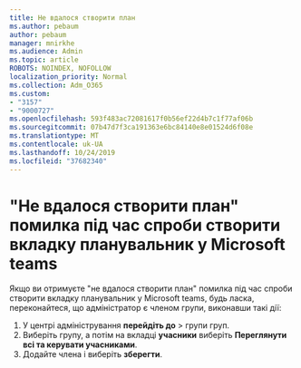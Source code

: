 ```yaml
---
title: Не вдалося створити план
ms.author: pebaum
author: pebaum
manager: mnirkhe
ms.audience: Admin
ms.topic: article
ROBOTS: NOINDEX, NOFOLLOW
localization_priority: Normal
ms.collection: Adm_O365
ms.custom:
- "3157"
- "9000727"
ms.openlocfilehash: 593f483ac72081617f0b56ef22d4b7c1f77af06b
ms.sourcegitcommit: 07b47d7f3ca191363e6bc84140e8e01524d6f08e
ms.translationtype: MT
ms.contentlocale: uk-UA
ms.lasthandoff: 10/24/2019
ms.locfileid: "37682340"
---
```

# <a name="failed-to-create-the-plan-error-when-trying-to-create-a-planner-tab-in-microsoft-teams"></a>"Не вдалося створити план" помилка під час спроби створити вкладку планувальник у Microsoft teams

Якщо ви отримуєте "не вдалося створити план" помилка під час спроби створити вкладку планувальник у Microsoft teams, будь ласка, переконайтеся, що адміністратор є членом групи, виконавши такі дії:

1. У центрі адміністрування[](https://admin.microsoft.com/Adminportal/Home?source=applauncher#/groups) **перейдіть до** > групи груп. 
2. Виберіть групу, а потім на вкладці **учасники** виберіть **Переглянути всі та керувати учасниками**.
3. Додайте члена і виберіть **зберегти**.